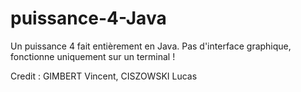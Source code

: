 # puissance-4-Java
Un puissance 4 fait entièrement en Java. Pas d'interface graphique, fonctionne uniquement sur un terminal !

Credit : GIMBERT Vincent, CISZOWSKI Lucas
